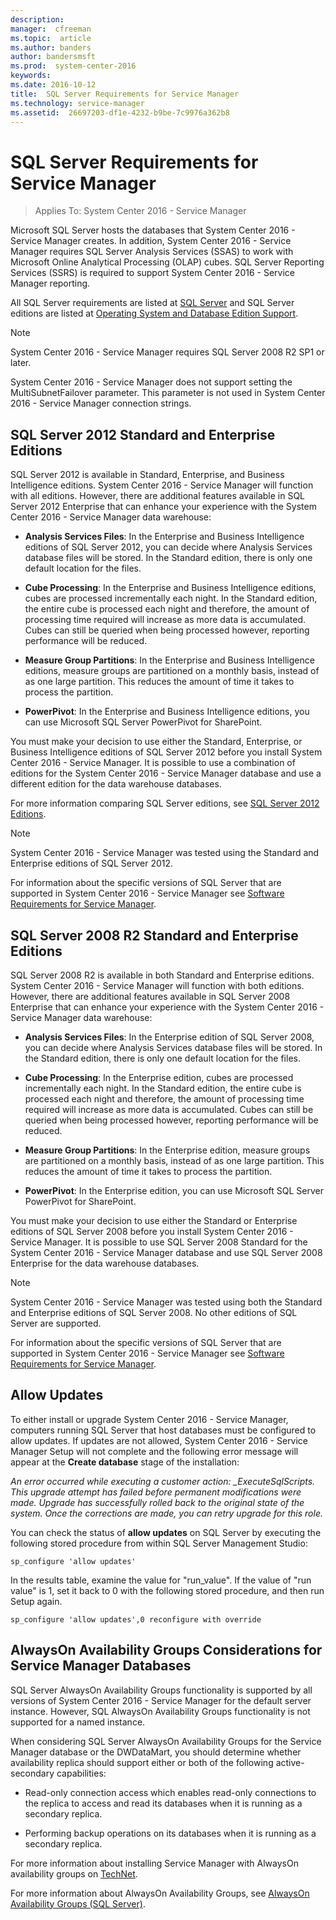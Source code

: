 ```yaml
---
description:  
manager:  cfreeman
ms.topic:  article
ms.author: banders
author: bandersmsft
ms.prod:  system-center-2016
keywords:  
ms.date: 2016-10-12
title:  SQL Server Requirements for Service Manager
ms.technology: service-manager
ms.assetid:  26697203-df1e-4232-b9be-7c9976a362b8
---
```


# SQL Server Requirements for Service Manager

>Applies To: System Center 2016 - Service Manager

Microsoft SQL Server hosts the databases that System Center 2016 - Service Manager creates. In addition, System Center 2016 - Service Manager requires SQL Server Analysis Services (SSAS) to work with Microsoft Online Analytical Processing (OLAP) cubes. SQL Server Reporting Services (SSRS) is required to support System Center 2016 - Service Manager reporting.

All SQL Server requirements are listed at [SQL Server](http://go.microsoft.com/fwlink/?LinkId=268329) and SQL Server editions are listed at [Operating System and Database Edition Support](http://go.microsoft.com/fwlink/?LinkId=268324).

> [!NOTE]
> System Center 2016 - Service Manager requires SQL Server 2008 R2 SP1 or later.
>
> System Center 2016 - Service Manager does not support setting the MultiSubnetFailover parameter. This parameter is not used in System Center 2016 - Service Manager connection strings.

## SQL Server 2012 Standard and Enterprise Editions
SQL Server 2012 is available in Standard, Enterprise, and Business Intelligence editions. System Center 2016 - Service Manager will function with all editions. However, there are additional features available in SQL Server 2012 Enterprise that can enhance your experience with the System Center 2016 - Service Manager data warehouse:

-  **Analysis Services Files**: In the Enterprise and Business Intelligence editions of SQL Server 2012, you can decide where Analysis Services database files will be stored. In the Standard edition, there is only one default location for the files.

-  **Cube Processing**: In the Enterprise and Business Intelligence editions, cubes are processed incrementally each night. In the Standard edition, the entire cube is processed each night and therefore, the amount of processing time required will increase as more data is accumulated. Cubes can still be queried when being processed however, reporting performance will be reduced.

-  **Measure Group Partitions**: In the Enterprise and Business Intelligence editions, measure groups are partitioned on a monthly basis, instead of as one large partition. This reduces the amount of time it takes to process the partition.

-  **PowerPivot**: In the Enterprise and Business Intelligence editions, you can use Microsoft SQL Server PowerPivot for SharePoint.

You must make your decision to use either the Standard, Enterprise, or Business Intelligence editions of SQL Server 2012 before you install System Center 2016 - Service Manager. It is possible to use a combination of editions for the System Center 2016 - Service Manager database and use a different edition for the data warehouse databases.

For more information comparing SQL Server editions, see [SQL Server 2012 Editions](http://go.microsoft.com/fwlink/p/?LinkId=259487).

> [!NOTE]
> System Center 2016 - Service Manager was tested using the Standard and Enterprise editions of SQL Server 2012.

For information about the specific versions of SQL Server that are supported in System Center 2016 - Service Manager see [Software Requirements for Service Manager](plan-software-requirements-for-system-center-2016-service-manager.md).

## SQL Server 2008 R2 Standard and Enterprise Editions
SQL Server 2008 R2 is available in both Standard and Enterprise editions. System Center 2016 - Service Manager will function with both editions. However, there are additional features available in SQL Server 2008 Enterprise that can enhance your experience with the System Center 2016 - Service Manager data warehouse:

-  **Analysis Services Files**: In the Enterprise edition of SQL Server 2008, you can decide where Analysis Services database files will be stored. In the Standard edition, there is only one default location for the files.

-  **Cube Processing**: In the Enterprise edition, cubes are processed incrementally each night. In the Standard edition, the entire cube is processed each night and therefore, the amount of processing time required will increase as more data is accumulated. Cubes can still be queried when being processed however, reporting performance will be reduced.

-  **Measure Group Partitions**: In the Enterprise edition, measure groups are partitioned on a monthly basis, instead of as one large partition. This reduces the amount of time it takes to process the partition.

-  **PowerPivot**: In the Enterprise edition, you can use Microsoft SQL Server PowerPivot for SharePoint.

You must make your decision to use either the Standard or Enterprise editions of SQL Server 2008 before you install System Center 2016 - Service Manager. It is possible to use SQL Server 2008 Standard for the System Center 2016 - Service Manager database and use SQL Server 2008 Enterprise for the data warehouse databases.


> [!NOTE]
> System Center 2016 - Service Manager was tested using both the Standard and Enterprise editions of SQL Server 2008. No other editions of SQL Server are supported.

For information about the specific versions of SQL Server that are supported in System Center 2016 - Service Manager see [Software Requirements for Service Manager](plan-software-requirements-for-system-center-2016-service-manager.md).

## Allow Updates

To either install or upgrade System Center 2016 - Service Manager, computers running SQL Server that host databases must be configured to allow updates. If updates are not allowed, System Center 2016 - Service Manager Setup will not complete and the following error message will appear at the **Create database** stage of the installation:

*An error occurred while executing a customer action: _ExecuteSqlScripts. This upgrade attempt has failed before permanent modifications were made. Upgrade has successfully rolled back to the original state of the system. Once the corrections are made, you can retry upgrade for this role.*

You can check the status of **allow updates** on SQL Server by executing the following stored procedure from within SQL Server Management Studio:

```
sp_configure 'allow updates'
```

In the results table, examine the value for "run_value". If the value of "run value" is 1, set it back to 0 with the following stored procedure, and then run Setup again.

```
sp_configure 'allow updates',0 reconfigure with override
```

## AlwaysOn Availability Groups Considerations for Service Manager Databases

SQL Server AlwaysOn Availability Groups functionality is supported by all versions of System Center 2016 - Service Manager for the default server instance. However, SQL AlwaysOn Availability Groups functionality is not supported for a named instance.

When considering SQL Server AlwaysOn Availability Groups for the Service Manager database or the DWDataMart, you should determine whether availability replica should support either or both of the following active-secondary capabilities:

-  Read-only connection access which enables read-only connections to the replica to access and read its databases when it is running as a secondary replica.

-  Performing backup operations on its databases when it is running as a secondary replica.

For more information about installing Service Manager with AlwaysOn availability groups on [TechNet](http://blogs.technet.com/b/babulalghule/archive/2013/02/17/how-to-install-service-manager-2012-sp1-with-a-sql-2012-alwayson-availability-groups.aspx).

For more information about AlwaysOn Availability Groups, see [AlwaysOn Availability Groups (SQL Server)](http://msdn.microsoft.com/library/hh510230.aspx).
